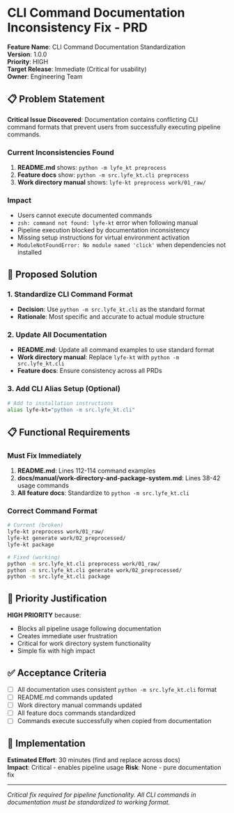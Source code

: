 # CLI Command Documentation Inconsistency Fix - PRD

**Feature Name**: CLI Command Documentation Standardization  
**Version**: 1.0.0  
**Priority**: HIGH  
**Target Release**: Immediate (Critical for usability)  
**Owner**: Engineering Team  

## 📋 Problem Statement

**Critical Issue Discovered**: Documentation contains conflicting CLI command formats that prevent users from successfully executing pipeline commands.

### Current Inconsistencies Found
1. **README.md** shows: `python -m lyfe_kt preprocess`
2. **Feature docs** show: `python -m src.lyfe_kt.cli preprocess`
3. **Work directory manual** shows: `lyfe-kt preprocess work/01_raw/`

### Impact
- Users cannot execute documented commands
- `zsh: command not found: lyfe-kt` error when following manual
- Pipeline execution blocked by documentation inconsistency
- Missing setup instructions for virtual environment activation
- `ModuleNotFoundError: No module named 'click'` when dependencies not installed

## 🎯 Proposed Solution

### 1. Standardize CLI Command Format
- **Decision**: Use `python -m src.lyfe_kt.cli` as the standard format
- **Rationale**: Most specific and accurate to actual module structure

### 2. Update All Documentation
- **README.md**: Update all command examples to use standard format
- **Work directory manual**: Replace `lyfe-kt` with `python -m src.lyfe_kt.cli`
- **Feature docs**: Ensure consistency across all PRDs

### 3. Add CLI Alias Setup (Optional)
```bash
# Add to installation instructions
alias lyfe-kt="python -m src.lyfe_kt.cli"
```

## 📋 Functional Requirements

### Must Fix Immediately
1. **README.md**: Lines 112-114 command examples
2. **docs/manual/work-directory-and-package-system.md**: Lines 38-42 usage commands
3. **All feature docs**: Standardize to `python -m src.lyfe_kt.cli`

### Correct Command Format
```bash
# Current (broken)
lyfe-kt preprocess work/01_raw/
lyfe-kt generate work/02_preprocessed/
lyfe-kt package

# Fixed (working)
python -m src.lyfe_kt.cli preprocess work/01_raw/
python -m src.lyfe_kt.cli generate work/02_preprocessed/
python -m src.lyfe_kt.cli package
```

## 🚨 Priority Justification

**HIGH PRIORITY** because:
- Blocks all pipeline usage following documentation
- Creates immediate user frustration
- Critical for work directory system functionality
- Simple fix with high impact

## ✅ Acceptance Criteria

- [ ] All documentation uses consistent `python -m src.lyfe_kt.cli` format
- [ ] README.md commands updated
- [ ] Work directory manual commands updated
- [ ] All feature docs commands standardized
- [ ] Commands execute successfully when copied from documentation

## 🔧 Implementation

**Estimated Effort**: 30 minutes (find and replace across docs)  
**Impact**: Critical - enables pipeline usage
**Risk**: None - pure documentation fix

---

*Critical fix required for pipeline functionality. All CLI commands in documentation must be standardized to working format.* 